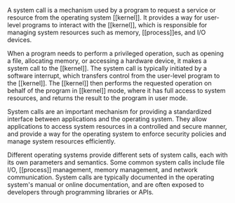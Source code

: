 A system call is a mechanism used by a program to request a service or resource from the operating system [[kernel]]. It provides a way for user-level programs to interact with the [[kernel]], which is responsible for managing system resources such as memory, [[process]]es, and I/O devices.

When a program needs to perform a privileged operation, such as opening a file, allocating memory, or accessing a hardware device, it makes a system call to the [[kernel]]. The system call is typically initiated by a software interrupt, which transfers control from the user-level program to the [[kernel]]. The [[kernel]] then performs the requested operation on behalf of the program in [[kernel]] mode, where it has full access to system resources, and returns the result to the program in user mode.

System calls are an important mechanism for providing a standardized interface between applications and the operating system. They allow applications to access system resources in a controlled and secure manner, and provide a way for the operating system to enforce security policies and manage system resources efficiently.

Different operating systems provide different sets of system calls, each with its own parameters and semantics. Some common system calls include file I/O, [[process]] management, memory management, and network communication. System calls are typically documented in the operating system's manual or online documentation, and are often exposed to developers through programming libraries or APIs.
